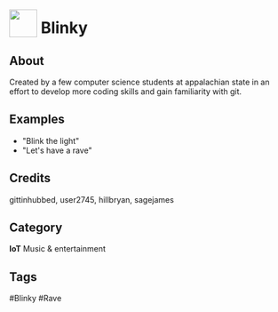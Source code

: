# <img src="https://raw.githack.com/FortAwesome/Font-Awesome/master/svgs/solid/robot.svg" card_color="#40DBB0" width="50" height="50" style="vertical-align:bottom"/> Blinky


## About
Created by a few computer science students at appalachian state in an effort to develop more coding skills and gain familiarity with git.

## Examples
* "Blink the light"
* "Let's have a rave"

## Credits
gittinhubbed, user2745, hillbryan, sagejames

## Category
**IoT**
Music & entertainment

## Tags
#Blinky
#Rave

